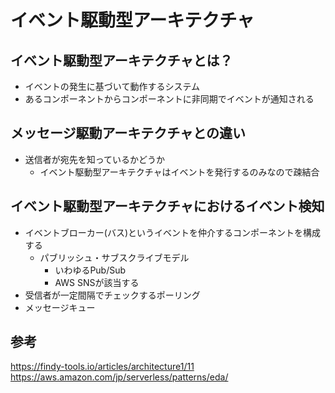 # イベント駆動型アーキテクチャ

## イベント駆動型アーキテクチャとは？

- イベントの発生に基づいて動作するシステム
- あるコンポーネントからコンポーネントに非同期でイベントが通知される

## メッセージ駆動アーキテクチャとの違い

- 送信者が宛先を知っているかどうか
    - イベント駆動型アーキテクチャはイベントを発行するのみなので疎結合

## イベント駆動型アーキテクチャにおけるイベント検知

- イベントブローカー(バス)というイベントを仲介するコンポーネントを構成する
    - パブリッシュ・サブスクライブモデル
        - いわゆるPub/Sub
        - AWS SNSが該当する
- 受信者が一定間隔でチェックするポーリング
- メッセージキュー

## 参考
https://findy-tools.io/articles/architecture1/11
https://aws.amazon.com/jp/serverless/patterns/eda/